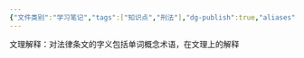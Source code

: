 ```yaml
---
{"文件类别":"学习笔记","tags":["知识点","刑法"],"dg-publish":true,"aliases":["形式解释"],"permalink":"/学习笔记studyup/刑总/文理解释/","dgPassFrontmatter":true,"created":"2024-11-19T14:13:23.812+08:00","updated":"2024-11-19T14:13:37.663+08:00"}
---
```


文理解释：对法律条文的字义包括单词概念术语，在文理上的解释